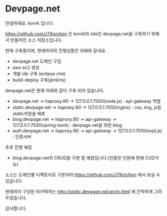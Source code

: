 # Devpage.net

안녕하세요. kon씨 입니다.

https://github.com/JTKon/kon 은 kon씨의 site인 devpage.net을 구축하기 위해서 만들어진 소스 저장소입니다.

현재 구축중이며, 현재까지의 진행상황은 아래와 같네요.

* devpage.net 도메인 구입
* aws ec2 생성
* 개발 ide 구축 (eclipse che)
* build-deploy 구축(jenkins)

devpage.net은 현재 아래와 같이 구축 되어 있습니다.

* devpage.net -> haproxy:80 -> 127.0.0.1:7000(node.js) : api-gateway 역할
* static.devpage.net -> haproxy:80 -> 127.0.0.1:7050(nginx) : css, img, js등 static자원을 배포
* blog.devpage.net -> haproxy:80 -> api-gateway -> 127.0.0.1:7030(spring-boot) : devpage.net을 위한 blog
* auth.devpage.net -> haproxy:80 -> api-gateway -> 127.0.0.1:7010(nojd.js) : 인증서버

추후 진행 예정

* blog.devpage.net의 CRUD을 구현 할 예정입니다.(인증된 인원에 한해 CUD가능)

소스는 도메인별 디렉토리로 구분되어 https://github.com/JTKon/kon 에서 보실 수 있습니다.

현재까지 구성된 아키텍쳐는 http://static.devpage.net/archi.html 에 간략하게 그려 두었습니다.

감사합니다.